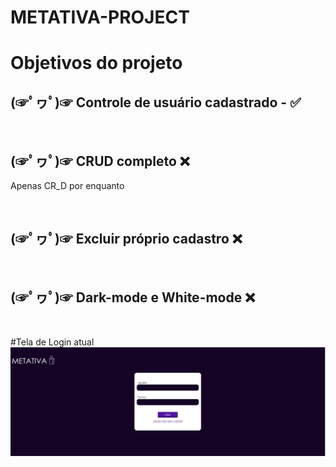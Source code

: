 # METATIVA-PROJECT
 
<h1>Objetivos do projeto</h1>
<h2> (☞ﾟヮﾟ)☞ Controle de usuário cadastrado - ✅</h2><br>

<h2> (☞ﾟヮﾟ)☞ CRUD completo               ❌</h2> <p>Apenas CR_D por enquanto</p><br>
<h2> (☞ﾟヮﾟ)☞ Excluir próprio cadastro    ❌</h2><br>
<h2> (☞ﾟヮﾟ)☞ Dark-mode e White-mode      ❌</h2><br>

#Tela de Login atual
<img src="\img-to-git\interface_atual_login.PNG">
